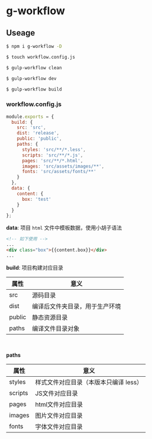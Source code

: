 # g-workflow

## Useage

```bash
$ npm i g-workflow -D

$ touch workflow.config.js

$ gulp-workflow clean

$ gulp-workflow dev

$ gulp-workflow build
```

### workflow.config.js

```js
module.exports = {
  build: {
    src: 'src',
    dist: 'release',
    public: 'public',
    paths: {
      styles: 'src/**/*.less',
      scripts: 'src/**/*.js',
      pages: 'src/**/*.html',
      images: 'src/assets/images/**',
      fonts: 'src/assets/fonts/**'
    }
  },
  data: {
    content: {
      box: 'test'
    }
  }
};
```

**data**: 项目 `html` 文件中模板数据，使用小胡子语法

```html
<!-- 如下使用 -->
...
<div class="box">{{content.box}}</div>
...
```

**build**: 项目构建对应目录

属性|意义
--|--
src|源码目录
dist|编译后文件夹目录，用于生产环境
public|静态资源目录
paths|编译文件目录对象
<br/>

**paths**

属性|意义
--|--
styles|样式文件对应目录（本版本只编译 less）
scripts|JS文件对应目录
pages|html文件对应目录
images|图片文件对应目录
fonts|字体文件对应目录
